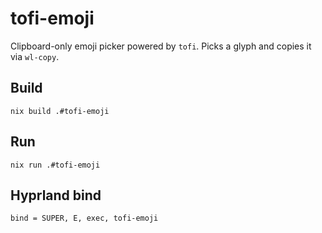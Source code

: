 # tofi-emoji

Clipboard-only emoji picker powered by `tofi`. Picks a glyph and copies it via `wl-copy`.

## Build
```
nix build .#tofi-emoji
```

## Run
```
nix run .#tofi-emoji
```

## Hyprland bind
```
bind = SUPER, E, exec, tofi-emoji
```
